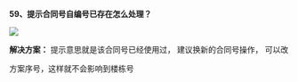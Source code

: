 <a name="bookmark57"></a>**59、提示合同号自编号已存在怎么处理？**

![](Aspose.Words.e73c43fe-fde1-4168-803d-975613665666.063.jpeg)

**解决方案：** 提示意思就是该合同号已经使用过，  建议换新的合同号操作，  可以改

方案序号，这样就不会影响到楼栋号


